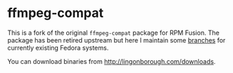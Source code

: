 # ffmpeg-compat

This is a fork of the original ```ffmpeg-compat``` package for RPM Fusion.
The package has been retired upstream but here I maintain some
[branches](https://github.com/rluzynski/ffmpeg-compat/branches)
for currently existing Fedora systems.

You can download binaries from http://lingonborough.com/downloads.
